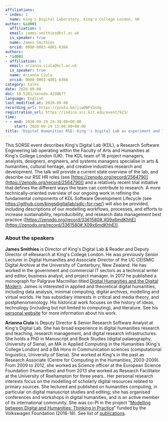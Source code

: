 ```yaml
---
affiliations:
- index: 1
  name: King's Digital Laboratory, King's College London, UK
author: &id001
  affiliation: 1
  email: james.smithies@kcl.ac.uk
  is_speaker: true
  name: James Smithies
  orcid: 0000-0003-4801-0366
authors:
- *id001
- affiliation: 1
  email: arianna.ciula@kcl.ac.uk
  is_speaker: true
  name: Arianna Ciula
  orcid: 0000-0003-4801-0366
category: talks
date: 2020-09-08
doi: 10.5281/zenodo.4298677
language: English
last_modified_at: 2020-09-08
recording_url: https://youtu.be/jiwOWFs5sOg
registration_url: https://indico.scc.kit.edu/event/923/
time:
- - end: 2020-09-29 16:30:00+00:00
    start: 2020-09-29 15:00:00+00:00
title: 'Digital Humanities RSE: King''s Digital Lab as experiment and lifecycle'
---
```


This SORSE event describes King's Digital Lab (KDL), a Research Software Engineering lab operating within the Faculty of Arts and Humanities at King's College London (UK). The KDL team of 18 project managers, analysts, designers, engineers, and systems managers specialise in arts & humanities, cultural heritage, and creative industries research and development. The talk will provide a current state overview of the lab, and describe our RSE HR roles (see [https://zenodo.org/record/2564790](https://zenodo.org/record/2564790)) and a relatively recent trial initiative that defines the different ways the team can contribute to research. A more technically-oriented overview of our ongoing work in refining the fundamental components of  KDL Software Development Lifecycle (see https://github.com/kingsdigitallab/sdlc-for-rse/) will also be provided, including descriptions of our modelling workflows, processes, and efforts to increase sustainability, reproducibility, and research data management best practice ([https://zenodo.org/record/3361580#.X09x6mdKhhE](https://zenodo.org/record/3361580#.X09x6mdKhhE)).

### About the speakers

**James Smithies** is Director of King's Digital Lab & Reader and Deputy Director of eResearch at King's College London. He was previously Senior Lecturer in Digital Humanities and Associate Director of the UC CEISMIC Digital Archive at the University of Canterbury, New Zealand. He has worked in the government and commercial IT sectors as a technical writer and editor, business analyst, and project manager. In 2017 he published a monograph for Palgrave Macmillan titled [Digital Humanities and the Digital Modern](https://www.palgrave.com/gp/book/9781137499431). James is interested in applied and theoretical digital humanities, including data analysis, minimal computing, digital archives, modelling and virtual worlds. He has subsidiary interests in critical and media theory, and postphenomenology. His historical work focuses on the history of ideas, technology (including but not limited to computing), and literature. See his [personal website](https://jamessmithies.org/) for more information about his work.

**Arianna Ciula** is Deputy Director & Senior Research Software Analyst at King's Digital Lab. She has broad experience in digital humanities research and teaching, research management, and digital research infrastructures. She holds a PhD in Manuscript and Book Studies (digital palaeography, University of Siena), an MA in Applied Computing in the Humanities (King's College London) and a BA Hons in Communication sciences (computational linguistics, University of Siena). She worked at King's in the past as Research Associate (Centre for Computing in the Humanities, 2003-2009). From 2009 to 2012, she worked as Science officer at the European Science Foundation (Humanities) and from 2013 she worked as Research Facilitator at the University of Roehampton for three years..
Her personal research interests focus on the modelling of scholarly digital resources related to primary sources. She lectured and published on humanities computing, in particular on digital manuscript studies and editing; she has organised conferences and workshops in digital humanities, and is an active member of its international community. She was co-PI in the project "[Modelling between Digital and Humanities: Thinking in Practice](http://modellingdh.eu/)" funded by the Volkswagen Foundation (2016-18). See list of [publications](https://kclpure.kcl.ac.uk/portal/en/persons/arianna-ciula(8b156ef5-c75d-46a7-9be9-2eb2a4666f31)/publications.html).
